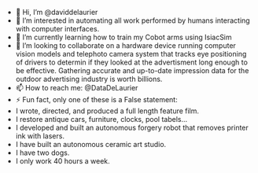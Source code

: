 - 👋 Hi, I’m @daviddelaurier
- 👀 I’m interested in automating all work performed by humans interacting with computer interfaces.
- 🌱 I’m currently learning how to train my Cobot arms using IsiacSim
- 💞️ I’m looking to collaborate on a hardware device running computer vision models and telephoto camera system that tracks eye positioning of drivers to determin if they looked at the advertisment long enough to be effective. Gathering accurate and up-to-date impression data for the outdoor advertising industry is worth billions.
- 📫 How to reach me: @DataDeLaurier
- ⚡ Fun fact, only one of these is a False statement:
- I wrote, directed, and produced a full length feature film.
- I restore antique cars, furniture, clocks, pool tabels...
- I developed and built an autonomous forgery robot that removes printer ink with lasers.
- I have built an autonomous ceramic art studio.
- I have two dogs.
- I only work 40 hours a week.
